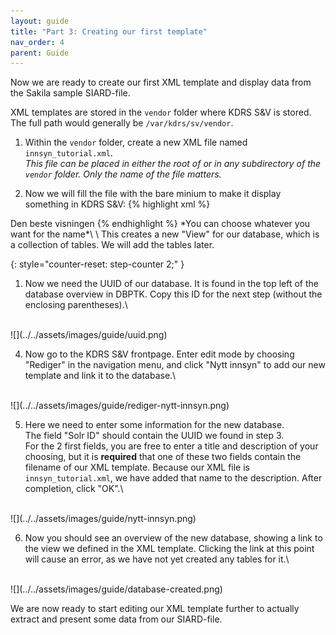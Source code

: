```yaml
---
layout: guide
title: "Part 3: Creating our first template"
nav_order: 4
parent: Guide
---
```

Now we are ready to create our first XML template and display data from the Sakila sample SIARD-file.

XML templates are stored in the `vendor` folder where KDRS S&V is stored. The full path would generally be `/var/kdrs/sv/vendor`.

1. Within the `vendor` folder, create a new XML file named `innsyn_tutorial.xml`.\
*This file can be placed in either the root of or in any subdirectory of the `vendor` folder. Only the name of the file matters.*

2. Now we will fill the file with the bare minium to make it display something in KDRS S&V:
{% highlight xml %}
<views>
    <view>
        <name>Den beste visningen</name>
    </view>
</views>
{% endhighlight %}
*You can choose whatever you want for the name*\
\
This creates a new "View" for our database, which is a collection of tables. We will add the tables later.

{: style="counter-reset: step-counter 2;" }
1. Now we need the UUID of our database. It is found in the top left of the database overview in DBPTK. Copy this ID for the next step (without the enclosing parentheses).\
<br>
![](../../assets/images/guide/uuid.png)


4. Now go to the KDRS S&V frontpage. Enter edit mode by choosing "Rediger" in the navigation menu, and click "Nytt innsyn" to add our new template and link it to the database.\
<br>
![](../../assets/images/guide/rediger-nytt-innsyn.png)

5. Here we need to enter some information for the new database.\
 The field "Solr ID" should contain the UUID we found in step 3.\
  For the 2 first fields, you are free to enter a title and description of your choosing, but it is **required** that one of these two fields contain the filename of our XML template. Because our XML file is `innsyn_tutorial.xml`, we have added that name to the description. After completion, click "OK".\
<br>
![](../../assets/images/guide/nytt-innsyn.png)

6. Now you should see an overview of the new database, showing a link to the view we defined in the XML template. Clicking the link at this point will cause an error, as we have not yet created any tables for it.\
<br>
![](../../assets/images/guide/database-created.png)


We are now ready to start editing our XML template further to actually extract and present some data from our SIARD-file.